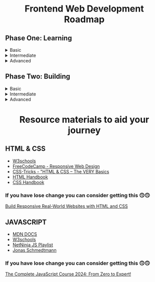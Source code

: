 # <p align="center">Frontend Web Development Roadmap</p>

## Phase One: Learning

<details>
<summary>Basic</summary>

## 1. Get familiar with an editor (Visual Studio Code Recommended)

## Setting Up Visual Studio Code

  Getting up and running with Visual Studio Code is quick and easy. It is a small download so you can install in a matter of minutes.

### Installation on Windows

  1. Download the [Visual Studio Code Installer](https://code.visualstudio.com/docs?dv=win) for windows.
  2. Once it is downloaded, run the installer `VSCodeUserSetup-{version}.exe`. This will only take a minute.  
  3. By default, VS Code is installed under `C:\Users\{Username}\AppData\Local\Programs\Microsoft VS Code`.

  Make sure to restart your console after the installation as setup will add Visual Studio Code to your `%PATH%`, so from the console you can type 'code .' to open VS Code on that folder. 
  This is so that the `%PATH%` environmental variable can take effect.
  **Alternatively you can also download a [Zip Archive](https://code.visualstudio.com/docs/?dv=winzip), extract it and run the code from there.**

### Installation on macOS

  1. [Download Visual Studio Code](https://code.visualstudio.com/docs?dv=osx) for macOS.
  2. Open the browser's download list and locate the downloaded app or archive.
  3. If archive, extract the archive contents. Use double-click for some browsers or select the 'magnifying glass' icon with Safari.
  4. Drag `Visual Studio Code.app` to the **Applications** folder, making it available in the macOS Launchpad.
  5. Open VS Code from the **Applications** folder, by double clicking the icon.
  6. Add VS Code to your Dock by right-clicking on the icon, located in the Dock, to bring up the context menu and choosing **Options, Keep in Dock**.

  **Launching from the command line**.

  -Launch VS Code.
  -Open the Command Palette `Cmd+Shift+P` and type 'shell command' to find the **Shell Command: Install 'code' command in PATH** command.
  ![shell-command-image](/shell-command.png)
  -Restart the terminal for the new `$PATH` value to take effect. You'll be able to type 'code .' in any folder to start editing files in that folder.

  **Note:** If you still have the old `code` alias in your `.bash_profile `(or equivalent) from an early VS Code version, remove it and replace it by executing the `Shell Command: Install 'code' command in PATH` command. 

### Installation on Linux

  See the [Download Visual Studio](https://code.visualstudio.com/download) Code page for a complete list of available installation options.

#### Debian and Ubuntu based distributions
  
  The easiest way to install Visual Studio Code for Debian/Ubuntu based distributions is to download and install the [.deb package (64-bit)](https://go.microsoft.com/fwlink/?LinkID=760868), either through the graphical software center if it's available, or through the command line with:
  
  ```
    sudo apt install ./<file>.deb

    # If you're on an older Linux distribution, you will need to run this instead:
    # sudo dpkg -i <file>.deb
    # sudo apt-get install -f # Install dependencies
  ```

  Note that other binaries are also available on the [VS Code download page](https://code.visualstudio.com/download).

  Installing the .deb package will prompt to install the apt repository and signing key to enable auto-updating using the system's package manager. To automatically install the apt repository and signing key, such as on a non-interactive terminal, run the following command first:

  ``` 
    echo "code code/add-microsoft-repo boolean true" | sudo debconf-set-selections
  ```

  The apt repository and key can also be installed manually with the following script:

  ```
    sudo apt-get install wget gpg
    wget -qO- https://packages.microsoft.com/keys/microsoft.asc | gpg --dearmor > packages.microsoft.gpg
    sudo install -D -o root -g root -m 644 packages.microsoft.gpg /etc/apt/keyrings/packages.microsoft.gpg
    echo "deb [arch=amd64,arm64,armhf signed-by=/etc/apt/keyrings/packages.microsoft.gpg] https://packages.microsoft.com/repos/code stable main" |sudo tee /etc/apt/sources.list.d/vscode.list > /dev/null
    rm -f packages.microsoft.gpg

  ```

  Then update the package cache and install the package using:
  ```
    sudo apt install apt-transport-https
    sudo apt update
    sudo apt install code # or code-insiders

  ```

  **For other distributions, [check out this page](https://code.visualstudio.com/docs/setup/linux) for more info.**


**2. HTML5**
  - HTML Structure
  - Tags & Elements

**3. CSS3**
  - Basic Styling
  - Learn about adding colors and typography 
  - Learn how Class and IDs work with HTML tags
  - Learn about Pseudo Classes

**4. JavaScript**
  - JS Output
  - JS Statements
  - JS Logical Conditions 
  - JS Syntax
  - JS Comments
  - JS Variables, Let & Const
  - JS Operators (+, -, x, ÷)
  - JS Data Types
</details>
<details>
<summary>Intermediate</summary>

**1. HTML**
- HTML Forms
- HTML Canvas
- SVG
- Adding Media (Video, Audio, Embeds)

**2. CSS**
- Styling Forms
- Attributes Selectors
- Measurement Units (px, rem, em, %, vh, vw)
- Layout
- CSS Variables
- Using Web Fonts
- Responsiveness

**3. JavaScript**
- JS Loops
- JS Objects
- JS Classes
- JS Events
- JS Functions
- JS Strings and Numbers (Methods)
- JS Arrays
- JS Dates
- Math
- JS Scope
- JS Hoisting
- DOM Manipulation Basics

**4. Git & GitHub**
- Creating/Initialising a Repo
- Commits
- Push & Pull
- Pull/merge Requests
- Branches

</details>
<details>
<summary>Advanced</summary>

**1. Javascript**
- Arrow Functions
- Destructuring
- Spread and Rest Operators
- Promises and Async/Await
- Modules (import/export)

**2. React.js Basics**
- JSX
- Components
- Props and State
- Hooks: e.g useEffect, useState
- Events in React
- Simple Routing with React Router

</details>

## Phase Two: Building

<details>
<summary>Basic</summary>

- Simple Recipe App
- Dog Photo App
- Pricing component for a physical product
</details>
<details>
<summary>Intermediate</summary>

- Clone a popular website 
- Weather App
- Tip Calculator
- Random fun facts website
</details>
<details>
<summary>Advanced</summary>

- [IP Address Tracker](https://www.frontendmentor.io/challenges/ip-address-tracker-I8-0yYAH0)
- [Multi-step form](https://www.frontendmentor.io/challenges/multistep-form-YVAnSdqQBJ)

### Challenge Yourself Further
**Work on the following projects to enhance your React skills. These projects can also be implemented using HTML, CSS, and JavaScript, providing ample opportunities to practice and improve.**

- [Space tourism multi-page website](https://www.frontendmentor.io/challenges/space-tourism-multipage-website-gRWj1URZ3)
- [REST Countries API with color theme switcher](https://www.frontendmentor.io/challenges/rest-countries-api-with-color-theme-switcher-5cacc469fec04111f7b848ca)
- [Rock, Paper, Scissors game](https://www.frontendmentor.io/challenges/rock-paper-scissors-game-pTgwgvgH)

**To get started, visit [frontend mentor](https://www.frontendmentor.io/home), create an account and dive into these projects.**
</details>


# <p align="center"> Resource materials to aid your journey </p>

## HTML & CSS
  - [W3schools](https://www.w3schools.com/html/)
  - [FreeCodeCamp - Responsive Web Design](https://www.freecodecamp.org/learn/responsive-web-design/basic-html-and-html5/)
  - [CSS-Tricks - "HTML & CSS – The VERY Basics]( https://css-tricks.com/video-screencasts/58-html-css-the-very-basics/)
  - [HTML Handbook](https://flaviocopes.com/page/html-handbook)
  - [CSS Handbook](https://flaviocopes.com/page/css-handbook)

### If you have lose change you can consider getting this 🙃🙃
  [Build Responsive Real-World Websites with HTML and CSS](https://www.udemy.com/course/design-and-develop-a-killer-website-with-html5-and-css3/)

## JAVASCRIPT
  - [MDN DOCS](https://developer.mozilla.org/en-US/docs/Web/JavaScript)
  - [W3schools](https://www.w3schools.com/js/default.asp)
  - [NetNinja JS Playlist](https://www.youtube.com/watch?v=qoSksQ4s_hg&list=PL4cUxeGkcC9i9Ae2D9Ee1RvylH38dKuET)
  - [Jonas Schmedtmann]()

### If you have lose change you can consider getting this 🙃🙃
  [The Complete JavaScript Course 2024: From Zero to Expert!](https://www.udemy.com/course/the-complete-javascript-course/)



<!-- content credits to Fueler, FCC, TheOdinProject and WebDevSimplified -->
